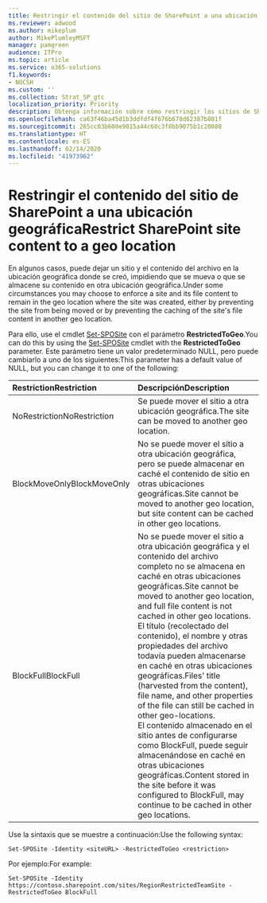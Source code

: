 ```yaml
---
title: Restringir el contenido del sitio de SharePoint a una ubicación geográfica
ms.reviewer: adwood
ms.author: mikeplum
author: MikePlumleyMSFT
manager: pamgreen
audience: ITPro
ms.topic: article
ms.service: o365-solutions
f1.keywords:
- NOCSH
ms.custom: ''
ms.collection: Strat_SP_gtc
localization_priority: Priority
description: Obtenga información sobre cómo restringir los sitios de SharePoint a una ubicación geográfica especificada en un entorno multigeográfico.
ms.openlocfilehash: ca63f46ba45d1b3ddfdf4f676b678d62387b801f
ms.sourcegitcommit: 265cc03b600e9015a44c60c3f8bb9075b1c20888
ms.translationtype: HT
ms.contentlocale: es-ES
ms.lasthandoff: 02/14/2020
ms.locfileid: "41973962"
---
```

# <a name="restrict-sharepoint-site-content-to-a-geo-location"></a><span data-ttu-id="165b4-103">Restringir el contenido del sitio de SharePoint a una ubicación geográfica</span><span class="sxs-lookup"><span data-stu-id="165b4-103">Restrict SharePoint site content to a geo location</span></span>

<span data-ttu-id="165b4-104">En algunos casos, puede dejar un sitio y el contenido del archivo en la ubicación geográfica donde se creó, impidiendo que se mueva o que se almacene su contenido en otra ubicación geográfica.</span><span class="sxs-lookup"><span data-stu-id="165b4-104">Under some circumstances you may choose to enforce a site and its file content to remain in the geo location where the site was created, either by preventing the site from being moved or by preventing the caching of the site's file content in another geo location.</span></span>

<span data-ttu-id="165b4-105">Para ello, use el cmdlet [Set-SPOSite](https://docs.microsoft.com/powershell/module/sharepoint-online/set-sposite) con el parámetro **RestrictedToGeo**.</span><span class="sxs-lookup"><span data-stu-id="165b4-105">You can do this by using the [Set-SPOSite](https://docs.microsoft.com/powershell/module/sharepoint-online/set-sposite) cmdlet with the **RestrictedToGeo** parameter.</span></span> <span data-ttu-id="165b4-106">Este parámetro tiene un valor predeterminado NULL, pero puede cambiarlo a uno de los siguientes:</span><span class="sxs-lookup"><span data-stu-id="165b4-106">This parameter has a default value of NULL, but you can change it to one of the following:</span></span>

|<span data-ttu-id="165b4-107">Restriction</span><span class="sxs-lookup"><span data-stu-id="165b4-107">Restriction</span></span>|<span data-ttu-id="165b4-108">Descripción</span><span class="sxs-lookup"><span data-stu-id="165b4-108">Description</span></span>|
|:----------|:----------|
|<span data-ttu-id="165b4-109">NoRestriction</span><span class="sxs-lookup"><span data-stu-id="165b4-109">NoRestriction</span></span>|<span data-ttu-id="165b4-110">Se puede mover el sitio a otra ubicación geográfica.</span><span class="sxs-lookup"><span data-stu-id="165b4-110">The site can be moved to another geo location.</span></span>|
|<span data-ttu-id="165b4-111">BlockMoveOnly</span><span class="sxs-lookup"><span data-stu-id="165b4-111">BlockMoveOnly</span></span>|<span data-ttu-id="165b4-112">No se puede mover el sitio a otra ubicación geográfica, pero se puede almacenar en caché el contenido de sitio en otras ubicaciones geográficas.</span><span class="sxs-lookup"><span data-stu-id="165b4-112">Site cannot be moved to another geo location, but site content can be cached in other geo locations.</span></span>|
|<span data-ttu-id="165b4-113">BlockFull</span><span class="sxs-lookup"><span data-stu-id="165b4-113">BlockFull</span></span>|<span data-ttu-id="165b4-114">No se puede mover el sitio a otra ubicación geográfica y el contenido del archivo completo no se almacena en caché en otras ubicaciones geográficas.</span><span class="sxs-lookup"><span data-stu-id="165b4-114">Site cannot be moved to another geo location, and full file content is not cached in other geo locations.</span></span> <span data-ttu-id="165b4-115">El título (recolectado del contenido), el nombre y otras propiedades del archivo todavía pueden almacenarse en caché en otras ubicaciones geográficas.</span><span class="sxs-lookup"><span data-stu-id="165b4-115">Files' title (harvested from the content), file name, and other properties of the file can still be cached in other geo-locations.</span></span><br><span data-ttu-id="165b4-116">El contenido almacenado en el sitio antes de configurarse como BlockFull, puede seguir almacenándose en caché en otras ubicaciones geográficas.</span><span class="sxs-lookup"><span data-stu-id="165b4-116">Content stored in the site before it was configured to BlockFull, may continue to be cached in other geo locations.</span></span>|

<span data-ttu-id="165b4-117">Use la sintaxis que se muestre a continuación:</span><span class="sxs-lookup"><span data-stu-id="165b4-117">Use the following syntax:</span></span>

`Set-SPOSite -Identity <siteURL> -RestrictedToGeo <restriction>`

<span data-ttu-id="165b4-118">Por ejemplo:</span><span class="sxs-lookup"><span data-stu-id="165b4-118">For example:</span></span>

`Set-SPOSite -Identity https://contoso.sharepoint.com/sites/RegionRestrictedTeamSite -RestrictedToGeo BlockFull`

